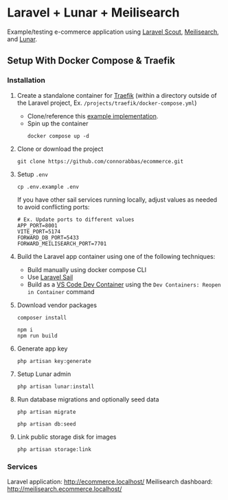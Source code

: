 # Laravel + Lunar + Meilisearch
Example/testing e-commerce application using [Laravel Scout](https://laravel.com/docs/11.x/scout), [Meilisearch](https://www.meilisearch.com/with/laravel), and [Lunar](https://lunarphp.io/).

## Setup With Docker Compose & Traefik
### Installation
1. Create a standalone container for [Traefik](https://doc.traefik.io/traefik/getting-started/quick-start/) (within a directory outside of the Laravel project, Ex. `/projects/traefik/docker-compose.yml`)
    - Clone/reference this [example implementation](https://github.com/connorabbas/traefik-docker-compose/blob/master/docker-compose.yml).
    - Spin up the container
        ```
        docker compose up -d
        ```

2.  Clone or download the project
    ```
    git clone https://github.com/connorabbas/ecommerce.git
    ```

3.  Setup `.env`
    ```
    cp .env.example .env
    ```
    If you have other sail services running locally, adjust values as needed to avoid conflicting ports:
    ```
    # Ex. Update ports to different values
    APP_PORT=8001
    VITE_PORT=5174
    FORWARD_DB_PORT=5433
    FORWARD_MEILISEARCH_PORT=7701
    ```

4.  Build the Laravel app container using one of the following techniques:
    - Build manually using docker compose CLI
    - Use [Laravel Sail](https://laravel.com/docs/master/sail)
    - Build as a [VS Code Dev Container](https://code.visualstudio.com/docs/devcontainers/tutorial) using the `Dev Containers: Reopen in Container` command

5. Download vendor packages
    ```
    composer install
    ```
    ```
    npm i
    npm run build
    ```

6. Generate app key
    ```
    php artisan key:generate
    ```

7. Setup Lunar admin
    ```
    php artisan lunar:install
    ```

8. Run database migrations and optionally seed data
    ```
    php artisan migrate
    ```
    ```
    php artisan db:seed
    ```

9. Link public storage disk for images
    ```
    php artisan storage:link
    ```

### Services
Laravel application: http://ecommerce.localhost/
Meilisearch dashboard: http://meilisearch.ecommerce.localhost/